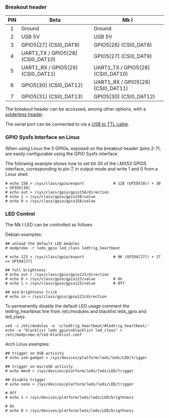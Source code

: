 ### Breakout header

| PIN | Beta                                  | Mk I                                |
|:---:|---------------------------------------|-------------------------------------|
|  1  | Ground                                | Ground                              |
|  2  | USB 5V                                | USB 5V                              |
|  3  | GPIO5\[27\]            (CSI0_DAT9)    | GPIO5\[26\]            (CSI0_DAT8)  |
|  4  | UART1_TX / GPIO5\[28\] (CSI0_DAT10)   | GPIO5\[27\]            (CSI0_DAT9)  |
|  5  | UART1_RX / GPIO5\[29\] (CSI0_DAT11)   | UART1_TX / GPIO5\[28\] (CSI0_DAT10) |
|  6  | GPIO5\[30\]            (CSI0_DAT12)   | UART1_RX / GPIO5\[29\] (CSI0_DAT11) |
|  7  | GPIO5\[31\]            (CSI0_DAT13)   | GPIO5\[30\]            (CSI0_DAT12) |

The breakout header can be accessed, among other options, with a [solderless header](https://www.sparkfun.com/products/10527).

The serial port can be connected to via a [USB to TTL cable](https://www.sparkfun.com/products/12977).

### GPIO Sysfs Interface on Linux

When using Linux the 5 GPIOs, exposed on the breakout header (pins 2-7), are
easily configurable using the GPIO Sysfs interface.

The following example shows how to set bit 30 of the i.MX53 GPIO5 interface,
corresponding to pin 7, in output mode and write 1 and 0 from a Linux shell.

```
# echo 158 > /sys/class/gpio/export             # 128 (GPIO5[0]) + 30 = GPIO5[30]
# echo out > /sys/class/gpio/gpio158/direction
# echo 1 > /sys/class/gpio/gpio158/value
# echo 0 > /sys/class/gpio/gpio158/value
```

### LED Control

The Mk I LED can be controlled as follows

Debian examples:

```
## unload the default LED modules
# modprobe -r leds_gpio led_class ledtrig_heartbeat

# echo 123 > /sys/class/gpio/export             # 96 (GPIO4[27]) + 27 == GPIO4[27]

## full brightness
# echo out > /sys/class/gpio/gpio123/direction
# echo 0 > /sys/class/gpio/gpio123/value        # On
# echo 1 > /sys/class/gpio/gpio123/value        # Off

## mid-brightness trick
# echo in > /sys/class/gpio/gpio123/direction
```

To permanently disable the default LED usage
comment the ledtrig_heartbeat line from /etc/modules
and blacklist leds_gpio and led_class:

```
sed -i /etc/modules -e 's/ledtrig_heartbeat/#ledtrig_heartbeat/'
echo -e "blacklist leds_gpio\nblacklist led_class" > /etc/modprobe.d/led-blacklist.conf
```

Arch Linux examples:

```
## trigger on USB activity
# echo usb-gadget > /sys/devices/platform/leds/leds/LED/trigger

## trigger on microSD activity
# echo mmc0 > /sys/devices/platform/leds/leds/LED/trigger

## disable trigger
# echo none > /sys/devices/platform/leds/leds/LED/trigger

# Off
# echo 1 > /sys/devices/platform/leds/leds/LED/brigthness

# On
# echo 0 > /sys/devices/platform/leds/leds/LED/brigthness